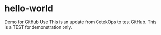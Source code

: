 # hello-world
Demo for GitHub Use
This is an update from CetekOps to test GitHub.  This is a TEST for demonstration only.

